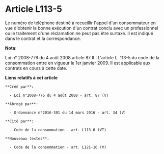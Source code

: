 # Article L113-5

Le numéro de téléphone destiné à recueillir l'appel d'un consommateur en vue d'obtenir la bonne exécution d'un contrat conclu
avec un professionnel ou le traitement d'une réclamation ne peut pas être surtaxé. Il est indiqué dans le contrat et la
correspondance.

**Nota:**

Loi n° 2008-776 du 4 août 2008 article 87 II :  L'article L. 113-5 du code de la consommation entre en vigueur le 1er janvier
2009. Il est applicable aux contrats en cours à cette date.

**Liens relatifs à cet article**

	**Créé par**:

	  - Loi n°2008-776 du 4 août 2008 - art. 87 (V)

	**Abrogé par**:

	  - Ordonnance n°2016-301 du 14 mars 2016 - art. 34 (V)

	**Cité par**:

	  - Code de la consommation - art. L113-6 (VT)

	**Nouveaux textes**:

	  - Code de la consommation - art. L121-16 (V)
